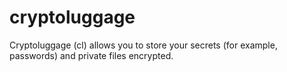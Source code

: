 # cryptoluggage

Cryptoluggage (cl) allows you to store your secrets (for example, passwords)
and private files encrypted.